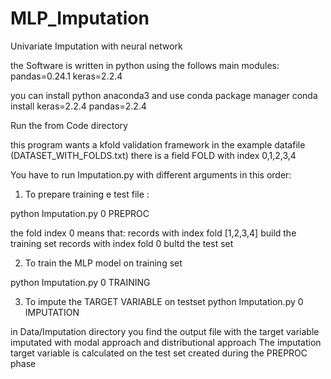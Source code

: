 # MLP_Imputation
Univariate Imputation with neural network


the Software is written in python using the follows main modules:
pandas=0.24.1
keras=2.2.4

you can install python anaconda3 and use conda package manager
conda install keras=2.2.4 pandas=2.2.4




Run the from Code directory

this program wants a kfold validation framework
in the example datafile (DATASET_WITH_FOLDS.txt) there is a field FOLD with index 0,1,2,3,4


You have to run Imputation.py with different arguments in this order:

1. To prepare training e test file :

python Imputation.py 0 PREPROC

the fold index 0 means that:
 records with index fold [1,2,3,4] build the training set 
 records with index fold 0 bultd the test set




2. To train the MLP model on training set 

python Imputation.py 0 TRAINING


3. To impute the TARGET VARIABLE on testset 
python Imputation.py 0 IMPUTATION

in Data/Imputation directory you find the output file 
with the target variable imputated with modal approach and distributional approach
The imputation target variable is calculated on the test set created during the PREPROC phase


